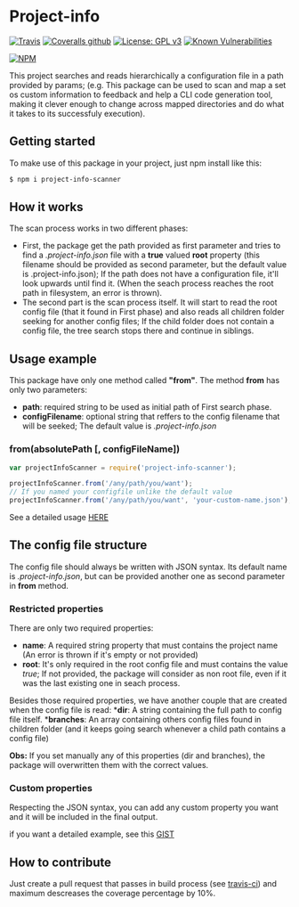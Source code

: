 # Project-info

[![Travis](https://img.shields.io/travis/ByIvo/project-info.svg)](https://travis-ci.org/ByIvo/project-info)
[![Coveralls github](https://img.shields.io/coveralls/github/ByIvo/project-info.svg)](https://coveralls.io/github/ByIvo/project-info)
[![License: GPL v3](https://img.shields.io/badge/License-GPL%20v3-blue.svg)](https://www.gnu.org/licenses/gpl-3.0)
[![Known Vulnerabilities](https://snyk.io/test/github/byivo/project-info/badge.svg?targetFile=package.json)](https://snyk.io/test/github/byivo/project-info?targetFile=package.json)

[![NPM](https://nodei.co/npm/project-info-scanner.png?downloads=true&downloadRank=true)](https://nodei.co/npm/project-info-scanner/)

This project searches and reads hierarchically a configuration file in a path provided by params;
(e.g. This package can be used to scan and map a set os custom information to feedback and help a CLI code generation tool, making it clever enough to change across mapped directories and do what it takes to its successfuly execution).

##  Getting started

To make use of this package in your project, just npm install like this: 

```bash
$ npm i project-info-scanner
```

## How it works
The scan process works in two different phases:
* First, the package get the path provided as first parameter and tries to find a *.project-info.json* file with a __true__ valued __root__ property (this filename should be provided as second parameter, but the default value is .project-info.json); If the path does not have a configuration file, it'll look upwards until find it. (When the seach process reaches the root path in filesystem, an error is thrown).
* The second part is the scan process itself. It will start to read the root config file (that it found in First phase) and also reads all children folder seeking for another config files; If the child folder does not contain a config file, the tree search stops there and continue in siblings.

## Usage example
This package have only one method called __"from"__.
The method __from__ has only two parameters:
  * __path__: <string> required string to be used as initial path of First search phase.
  * __configFilename__: <string> optional string that reffers to the config filename that will be seeked; The default value is *.project-info.json*

### from(absolutePath [, configFileName])

```javascript
var projectInfoScanner = require('project-info-scanner');

projectInfoScanner.from('/any/path/you/want');
// If you named your configfile unlike the default value
projectInfoScanner.from('/any/path/you/want', 'your-custom-name.json');
```
See a detailed usage [HERE](https://gist.github.com/ByIvo/ec75b920750ef2aa53e907623bfd9fc6)

## The config file structure

The config file should always be written with JSON syntax. Its default name is *.project-info.json*, but can be provided another one as second parameter in __from__ method.

### Restricted properties

There are only two required properties:
* __name__: A required string property that must contains the project name (An error is thrown if it's empty or not provided)
* __root__: It's only required in the root config file and must contains the value *true*; If not provided, the package will consider as non root file, even if it was the last existing one in seach process.

Besides those required properties, we have another couple that are created when the config file is read:
*__dir__: A string containing the full path to config file itself.
*__branches__: An array containing others config files found in children folder (and it keeps going search whenever a child path contains a config file)

__Obs:__ If you set manually any of this properties (dir and branches), the package will overwritten them with the correct values.

### Custom properties
Respecting the JSON syntax, you can add any custom property you want and it will be included in the final output.

if you want a detailed example, see this [GIST](https://gist.github.com/ByIvo/ec75b920750ef2aa53e907623bfd9fc6)

## How to contribute

Just create a pull request that passes in build process (see [travis-ci](https://travis-ci.org/ByIvo/project-info)) and maximum descreases the coverage percentage by 10%.
